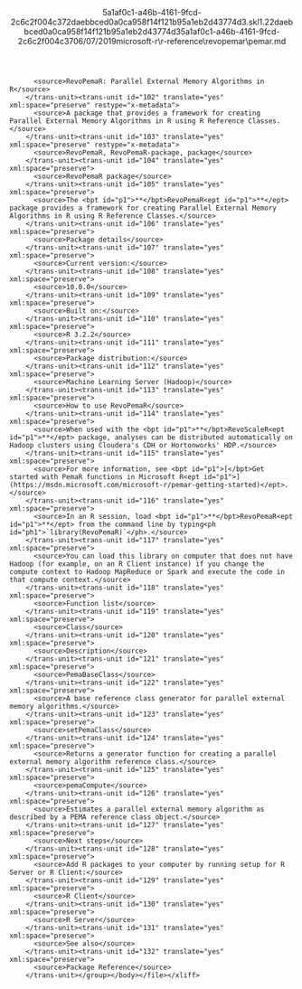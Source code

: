 <?xml version="1.0"?><xliff version="1.2" xmlns="urn:oasis:names:tc:xliff:document:1.2" xmlns:xsi="http://www.w3.org/2001/XMLSchema-instance" xsi:schemaLocation="urn:oasis:names:tc:xliff:document:1.2 xliff-core-1.2-transitional.xsd"><file datatype="xml" original="pemar.md" source-language="en-US" target-language="en-US"><header><tool tool-id="mdxliff" tool-name="mdxliff" tool-version="1.0-4e81c41" tool-company="Microsoft" /><xliffext:skl_file_name xmlns:xliffext="urn:microsoft:content:schema:xliffextensions">5a1af0c1-a46b-4161-9fcd-2c6c2f004c372daebbced0a0ca958f14f121b95a1eb2d43774d3.skl</xliffext:skl_file_name><xliffext:version xmlns:xliffext="urn:microsoft:content:schema:xliffextensions">1.2</xliffext:version><xliffext:ms.openlocfilehash xmlns:xliffext="urn:microsoft:content:schema:xliffextensions">2daebbced0a0ca958f14f121b95a1eb2d43774d3</xliffext:ms.openlocfilehash><xliffext:ms.sourcegitcommit xmlns:xliffext="urn:microsoft:content:schema:xliffextensions">5a1af0c1-a46b-4161-9fcd-2c6c2f004c37</xliffext:ms.sourcegitcommit><xliffext:ms.lasthandoff xmlns:xliffext="urn:microsoft:content:schema:xliffextensions">06/07/2019</xliffext:ms.lasthandoff><xliffext:ms.openlocfilepath xmlns:xliffext="urn:microsoft:content:schema:xliffextensions">microsoft-r\r-reference\revopemar\pemar.md</xliffext:ms.openlocfilepath></header><body><group id="content" extype="content"><trans-unit id="101" translate="yes" xml:space="preserve" restype="x-metadata">
          <source>RevoPemaR: Parallel External Memory Algorithms in R</source>
        </trans-unit><trans-unit id="102" translate="yes" xml:space="preserve" restype="x-metadata">
          <source>A package that provides a framework for creating Parallel External Memory Algorithms in R using R Reference Classes.</source>
        </trans-unit><trans-unit id="103" translate="yes" xml:space="preserve" restype="x-metadata">
          <source>RevoPemaR, RevoPemaR-package, package</source>
        </trans-unit><trans-unit id="104" translate="yes" xml:space="preserve">
          <source>RevoPemaR package</source>
        </trans-unit><trans-unit id="105" translate="yes" xml:space="preserve">
          <source>The <bpt id="p1">**</bpt>RevoPemaR<ept id="p1">**</ept> package provides a framework for creating Parallel External Memory Algorithms in R using R Reference Classes.</source>
        </trans-unit><trans-unit id="106" translate="yes" xml:space="preserve">
          <source>Package details</source>
        </trans-unit><trans-unit id="107" translate="yes" xml:space="preserve">
          <source>Current version:</source>
        </trans-unit><trans-unit id="108" translate="yes" xml:space="preserve">
          <source>10.0.0</source>
        </trans-unit><trans-unit id="109" translate="yes" xml:space="preserve">
          <source>Built on:</source>
        </trans-unit><trans-unit id="110" translate="yes" xml:space="preserve">
          <source>R 3.2.2</source>
        </trans-unit><trans-unit id="111" translate="yes" xml:space="preserve">
          <source>Package distribution:</source>
        </trans-unit><trans-unit id="112" translate="yes" xml:space="preserve">
          <source>Machine Learning Server (Hadoop)</source>
        </trans-unit><trans-unit id="113" translate="yes" xml:space="preserve">
          <source>How to use RevoPemaR</source>
        </trans-unit><trans-unit id="114" translate="yes" xml:space="preserve">
          <source>When used with the <bpt id="p1">**</bpt>RevoScaleR<ept id="p1">**</ept> package, analyses can be distributed automatically on Hadoop clusters using Cloudera's CDH or Hortonworks' HDP.</source>
        </trans-unit><trans-unit id="115" translate="yes" xml:space="preserve">
          <source>For more information, see <bpt id="p1">[</bpt>Get started with PemaR functions in Microsoft R<ept id="p1">](https://msdn.microsoft.com/microsoft-r/pemar-getting-started)</ept>.</source>
        </trans-unit><trans-unit id="116" translate="yes" xml:space="preserve">
          <source>In an R session, load <bpt id="p1">**</bpt>RevoPemaR<ept id="p1">**</ept> from the command line by typing<ph id="ph1">`library(RevoPemaR)`</ph>.</source>
        </trans-unit><trans-unit id="117" translate="yes" xml:space="preserve">
          <source>You can load this library on computer that does not have Hadoop (for example, on an R Client instance) if you change the compute context to Hadoop MapReduce or Spark and execute the code in that compute context.</source>
        </trans-unit><trans-unit id="118" translate="yes" xml:space="preserve">
          <source>Function list</source>
        </trans-unit><trans-unit id="119" translate="yes" xml:space="preserve">
          <source>Class</source>
        </trans-unit><trans-unit id="120" translate="yes" xml:space="preserve">
          <source>Description</source>
        </trans-unit><trans-unit id="121" translate="yes" xml:space="preserve">
          <source>PemaBaseClass</source>
        </trans-unit><trans-unit id="122" translate="yes" xml:space="preserve">
          <source>A base reference class generator for parallel external memory algorithms.</source>
        </trans-unit><trans-unit id="123" translate="yes" xml:space="preserve">
          <source>setPemaClass</source>
        </trans-unit><trans-unit id="124" translate="yes" xml:space="preserve">
          <source>Returns a generator function for creating a parallel external memory algorithm reference class.</source>
        </trans-unit><trans-unit id="125" translate="yes" xml:space="preserve">
          <source>pemaCompute</source>
        </trans-unit><trans-unit id="126" translate="yes" xml:space="preserve">
          <source>Estimates a parallel external memory algorithm as described by a PEMA reference class object.</source>
        </trans-unit><trans-unit id="127" translate="yes" xml:space="preserve">
          <source>Next steps</source>
        </trans-unit><trans-unit id="128" translate="yes" xml:space="preserve">
          <source>Add R packages to your computer by running setup for R Server or R Client:</source>
        </trans-unit><trans-unit id="129" translate="yes" xml:space="preserve">
          <source>R Client</source>
        </trans-unit><trans-unit id="130" translate="yes" xml:space="preserve">
          <source>R Server</source>
        </trans-unit><trans-unit id="131" translate="yes" xml:space="preserve">
          <source>See also</source>
        </trans-unit><trans-unit id="132" translate="yes" xml:space="preserve">
          <source>Package Reference</source>
        </trans-unit></group></body></file></xliff>
